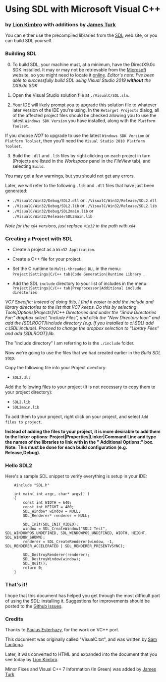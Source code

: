 Using SDL with Microsoft Visual C++
===================================

### by [Lion Kimbro](mailto:snowlion@sprynet.com) with additions by [James Turk](mailto:james@conceptofzero.net)

You can either use the precompiled libraries from the [SDL](https://www.libsdl.org/download.php) web site, or you can build SDL yourself.

### Building SDL

0. To build SDL, your machine must, at a minimum, have the DirectX9.0c SDK installed. It may or may not be retrievable from the [Microsoft](https://www.microsoft.com) website, so you might need to
   locate it [online](https://duckduckgo.com/?q=directx9.0c+sdk+download&t=h_&ia=web).
   _Editor's note: I've been able to successfully build SDL using Visual Studio 2019 **without** the DX9.0c SDK_

1. Open the Visual Studio solution file at `./VisualC/SDL.sln`.

2. Your IDE will likely prompt you to upgrade this solution file to whatever later version of the IDE you're using. In the `Retarget Projects` dialog, all of the affected project files should be
   checked allowing you to use the latest `Windows SDK Version` you have installed, along with the `Platform Toolset`.

If you choose *NOT* to upgrade to use the latest `Windows SDK Version` or `Platform Toolset`, then you'll need the `Visual Studio 2010 Platform Toolset`.

3. Build the `.dll` and `.lib` files by right clicking on each project in turn (Projects are listed in the _Workspace_
   panel in the _FileView_ tab), and selecting `Build`.

You may get a few warnings, but you should not get any errors.

Later, we will refer to the following `.lib` and `.dll` files that have just been generated:

- `./VisualC/Win32/Debug/SDL2.dll` or `./VisualC/Win32/Release/SDL2.dll`
- `./VisualC/Win32/Debug/SDL2.lib` or `./VisualC/Win32/Release/SDL2.lib`
- `./VisualC/Win32/Debug/SDL2main.lib` or `./VisualC/Win32/Release/SDL2main.lib`

_Note for the `x64` versions, just replace `Win32` in the path with `x64`_

### Creating a Project with SDL

- Create a project as a `Win32 Application`.

- Create a C++ file for your project.

- Set the C runtime to `Multi-threaded DLL` in the menu:
  `Project|Settings|C/C++ tab|Code Generation|Runtime Library `.

- Add the SDL `include` directory to your list of includes in the menu:
  `Project|Settings|C/C++ tab|Preprocessor|Additional include directories `

*VC7 Specific: Instead of doing this, I find it easier to add the include and library directories to the list that VC7 keeps. Do this by selecting Tools|Options|Projects|VC++ Directories and under
the "Show Directories For:" dropbox select "Include Files", and click the "New Directory Icon" and add the [SDLROOT]\\include directory (e.g. If you installed to c:\\SDL\\ add c:\\SDL\\include).
Proceed to change the dropbox selection to "Library Files" and add [SDLROOT]\\lib.*

The "include directory" I am referring to is the `./include` folder.

Now we're going to use the files that we had created earlier in the *Build SDL* step.

Copy the following file into your Project directory:

- `SDL2.dll`

Add the following files to your project (It is not necessary to copy them to your project directory):

- `SDL2.lib`
- `SDL2main.lib`

To add them to your project, right click on your project, and select
`Add files to project`.

**Instead of adding the files to your project, it is more desirable to add them to the linker options: Project|Properties|Linker|Command Line and type the names of the libraries to link with in the "
Additional Options:" box. Note: This must be done for each build configuration
(e.g. Release,Debug).**

### Hello SDL2

Here's a sample SDL snippet to verify everything is setup in your IDE:

```
    #include "SDL.h"

    int main( int argc, char* argv[] )
    {
        const int WIDTH = 640;
        const int HEIGHT = 480;
        SDL_Window* window = NULL;
        SDL_Renderer* renderer = NULL;

        SDL_Init(SDL_INIT_VIDEO);
        window = SDL_CreateWindow("SDL2 Test", SDL_WINDOWPOS_UNDEFINED, SDL_WINDOWPOS_UNDEFINED, WIDTH, HEIGHT, SDL_WINDOW_SHOWN);
        renderer = SDL_CreateRenderer(window, -1, SDL_RENDERER_ACCELERATED | SDL_RENDERER_PRESENTVSYNC);
 
        SDL_DestroyRenderer(renderer);
        SDL_DestroyWindow(window);
        SDL_Quit();
        return 0;
    }
 ```               

### That's it!

I hope that this document has helped you get through the most difficult part of using the SDL: installing it. Suggestions for improvements should be posted to
the [Github Issues](https://github.com/libsdl-org/SDL/issues).

### Credits

Thanks to [Paulus Esterhazy](mailto:pesterhazy@gmx.net), for the work on VC++ port.

This document was originally called "VisualC.txt", and was written by [Sam Lantinga](mailto:slouken@libsdl.org).

Later, it was converted to HTML and expanded into the document that you see today by [Lion Kimbro](mailto:snowlion@sprynet.com).

Minor Fixes and Visual C++ 7 Information (In Green) was added by [James Turk](mailto:james@conceptofzero.net)
